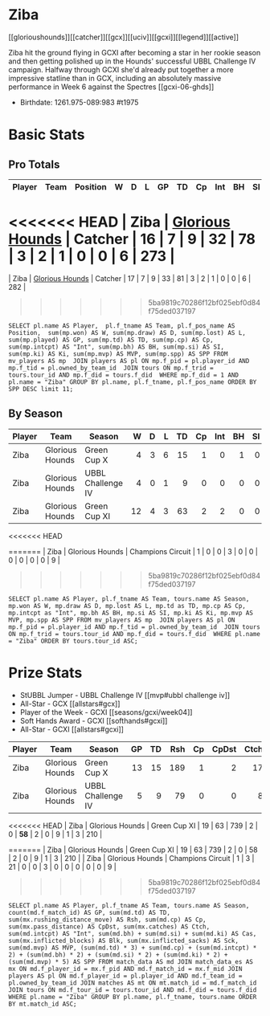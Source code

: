# Ziba

[[glorioushounds]][[catcher]][[gcx]][[uciv]][[gcxi]][[legend]][[active]]

Ziba hit the ground flying in GCXI after becoming a star in her rookie season and then getting polished up in the Hounds' successful UBBL Challenge IV campaign. Halfway through GCXI she'd already put together a more impressive statline than in GCX, including an absolutely massive performance in Week 6 against the Spectres [[gcxi-06-ghds]]

* Birthdate: 1261.975-089:983 #t1975

# Basic Stats

## Pro Totals

| Player           | Team        | Position      | W | D | L | GP | TD | Cp | Int | BH | SI | Ki | MVP | SPP |
|------------------|-------------|---------------|--:|--:|--:|---:|---:|---:|----:|---:|---:|---:|----:|----:|
<<<<<<< HEAD
| Ziba   | [Glorious Hounds](../teams/glorioushounds) | Catcher  |   16 |    7 |    9 |   32 |   78 |    3 |    2 |    1 |    0 |    0 |    6 |  273 |
=======
| Ziba   | [Glorious Hounds](../teams/glorioushounds) | Catcher  |   17 |    7 |    9 |   33 |   81 |    3 |    2 |    1 |    0 |    0 |    6 |  282 |
>>>>>>> 5ba9819c70286f12bf025ebf0d84f75ded037197


```
SELECT pl.name AS Player,  pl.f_tname AS Team, pl.f_pos_name AS Position,  sum(mp.won) AS W, sum(mp.draw) AS D, sum(mp.lost) AS L, sum(mp.played) AS GP, sum(mp.td) AS TD, sum(mp.cp) AS Cp, sum(mp.intcpt) AS "Int", sum(mp.bh) AS BH, sum(mp.si) AS SI, sum(mp.ki) AS Ki, sum(mp.mvp) AS MVP, sum(mp.spp) AS SPP FROM mv_players AS mp  JOIN players AS pl ON mp.f_pid = pl.player_id AND mp.f_tid = pl.owned_by_team_id  JOIN tours ON mp.f_trid = tours.tour_id AND mp.f_did = tours.f_did  WHERE mp.f_did = 1 AND pl.name = "Ziba" GROUP BY pl.name, pl.f_tname, pl.f_pos_name ORDER BY SPP DESC limit 11;
```

## By Season

| Player | Team         | Season          | W | D | L | TD | Cp | Int | BH | SI | Ki | MVP | SPP |
|--------|--------------|-----------------|--:|--:|--:|---:|---:|----:|---:|---:|---:|----:|----:|
| Ziba   | Glorious Hounds | Green Cup X       |    4 |    3 |    6 |   15 |    1 |    0 |    1 |    0 |    0 |    3 |   63 |
| Ziba   | Glorious Hounds | UBBL Challenge IV |    4 |    0 |    1 |    9 |    0 |    0 |    0 |    0 |    0 |    1 |   32 |
| Ziba   | Glorious Hounds | Green Cup XI      |   12 |    4 |    3 |   63 |    2 |    2 |    0 |    0 |    0 |    3 |  210 |
<<<<<<< HEAD

=======
| Ziba   | Glorious Hounds | Champions Circuit |    1 |    0 |    0 |    3 |    0 |    0 |    0 |    0 |    0 |    0 |    9 |
>>>>>>> 5ba9819c70286f12bf025ebf0d84f75ded037197

```
SELECT pl.name AS Player, pl.f_tname AS Team, tours.name AS Season, mp.won AS W, mp.draw AS D, mp.lost AS L, mp.td as TD, mp.cp AS Cp, mp.intcpt as "Int", mp.bh AS BH, mp.si AS SI, mp.ki AS Ki, mp.mvp AS MVP, mp.spp AS SPP FROM mv_players AS mp  JOIN players AS pl ON mp.f_pid = pl.player_id AND mp.f_tid = pl.owned_by_team_id  JOIN tours ON mp.f_trid = tours.tour_id AND mp.f_did = tours.f_did  WHERE pl.name = "Ziba" ORDER BY tours.tour_id ASC;
```

# Prize Stats

* StUBBL Jumper - UBBL Challenge IV [[mvp#ubbl challenge iv]]
* All-Star - GCX [[allstars#gcx]]
* Player of the Week - GCXI [[seasons/gcxi/week04]]
* Soft Hands Award - GCXI [[softhands#gcxi]]
* All-Star - GCXI [[allstars#gcxi]]

| Player | Team         | Season          | GP | TD | Rsh | Cp | CpDst | Ctch | Int | Cas | Blk | Sck | MVP | SPP |
|--------|--------------|-----------------|---:|---:|----:|---:|------:|-----:|----:|----:|----:|----:|----:|----:|
| Ziba   | Glorious Hounds | Green Cup X       | 13 |   15 |  189 |    1 |     2 |   17 |    0 |    1 |    8 |    0 |    3 |   63 |
| Ziba   | Glorious Hounds | UBBL Challenge IV |  5 |    9 |   79 |    0 |     0 |    8 |    0 |    0 |    1 |    0 |    1 |   **32** |
<<<<<<< HEAD
| Ziba   | Glorious Hounds | Green Cup XI      | 19 |   63 |  739 |    2 |     0 |   **58** |    2 |    0 |    9 |    1 |    3 |  210 |

=======
| Ziba   | Glorious Hounds | Green Cup XI      | 19 |   63 |  739 |    2 |     0 |   58 |    2 |    0 |    9 |    1 |    3 |  210 |
| Ziba   | Glorious Hounds | Champions Circuit |  1 |    3 |   21 |    0 |     0 |    3 |    0 |    0 |    0 |    0 |    0 |    9 |
>>>>>>> 5ba9819c70286f12bf025ebf0d84f75ded037197

```
SELECT pl.name AS Player, pl.f_tname AS Team, tours.name AS Season, count(md.f_match_id) AS GP, sum(md.td) AS TD, sum(mx.rushing_distance_move) AS Rsh, sum(md.cp) AS Cp, sum(mx.pass_distance) AS CpDst, sum(mx.catches) AS Ctch, sum(md.intcpt) AS "Int", sum(md.bh) + sum(md.si) + sum(md.ki) AS Cas, sum(mx.inflicted_blocks) AS Blk, sum(mx.inflicted_sacks) AS Sck, sum(md.mvp) AS MVP, (sum(md.td) * 3) + sum(md.cp) + (sum(md.intcpt) * 2) + (sum(md.bh) * 2) + (sum(md.si) * 2) + (sum(md.ki) * 2) + (sum(md.mvp) * 5) AS SPP FROM match_data AS md JOIN match_data_es AS mx ON md.f_player_id = mx.f_pid AND md.f_match_id = mx.f_mid JOIN players AS pl ON md.f_player_id = pl.player_id AND md.f_team_id = pl.owned_by_team_id JOIN matches AS mt ON mt.match_id = md.f_match_id JOIN tours ON md.f_tour_id = tours.tour_id AND md.f_did = tours.f_did WHERE pl.name = "Ziba" GROUP BY pl.name, pl.f_tname, tours.name ORDER BY mt.match_id ASC;
```